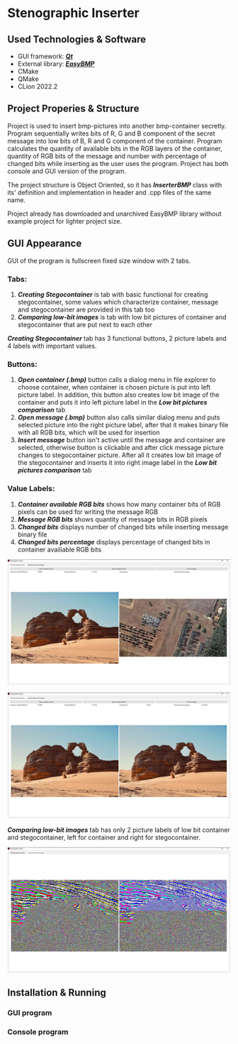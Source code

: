 # Stenographic Inserter
## Used Technologies & Software
- GUI framework: [***Qt***](https://www.qt.io/ "Visit Qt framework webpage")
- External library: [***EasyBMP***](https://easybmp.sourceforge.net/ "Visit library webpage")
- CMake
- QMake
- CLion 2022.2
## Project Properies & Structure
Project is used to insert bmp-pictures into another bmp-container secretly. Program sequentially writes bits of R, G and B component of the secret message into low bits of B, R and G component of the container. Program calculates the quantity of available bits in the RGB layers of the container, quantity of RGB bits of the message and number with percentage of changed bits while inserting as the user uses the program. Project has both console and GUI version of the program.

The project structure is Object Oriented, so it has ***InserterBMP*** class with its' definition and implementation in header and .cpp files of the same name.

Project already has downloaded and unarchived EasyBMP library without example project for lighter project size.

## GUI Appearance

GUI of the program is fullscreen fixed size window with 2 tabs.
### Tabs:
1. ***Creating Stegocontainer*** is tab with basic functional for creating stegocontainer, some values which characterize container, message and stegocontainer are provided in this tab too
2. ***Comparing low-bit images*** is tab with low bit pictures of container and stegocontainer that are put next to each other

***Creating Stegocontainer*** tab has 3 functional buttons, 2 picture labels and 4 labels with important values.

### Buttons:
1. ***Open container (.bmp)*** button calls a dialog menu in file explorer to choose container, when container is chosen picture is put into left picture label. In addition, this button also creates low bit image of the container and puts it into left picture label in the ***Low bit pictures comparison*** tab
2. ***Open message (.bmp)*** button also calls similar dialog menu and puts selected picture into the right picture label, after that it makes binary file with all RGB bits, which will be used for insertion
3. ***Insert message*** button isn't active until the message and container are selected, otherwise button is clickable and after click message picture changes to stegocontainer picture. After all it creates low bit image of the stegocontainer and inserts it into right image label in the ***Low bit pictures comparison*** tab

### Value Labels:
1. ***Container available RGB bits*** shows how many container bits of RGB pixels can be used for writing the message RGB
2. ***Message RGB bits*** shows quantity of message bits in RGB pixels
3. ***Changed bits*** displays number of changed bits while inserting message binary file 
4. ***Changed bits percentage*** displays percentage of changed bits in container availiable RGB bits

![Image description](photos-for-github/Container-Message.png)

![Image description](photos-for-github/Container-Stegocontainer.png)

***Comparing low-bit images*** tab has only 2 picture labels of low bit container and stegocontainer, left for container and right for stegocontainer.

![Image description](photos-for-github/Container-Stegocontainer-Low-Bit.png)

## Installation & Running
### GUI program
### Console program